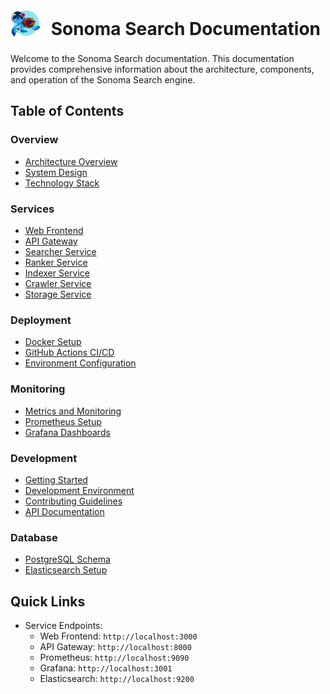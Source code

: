 <h1 style="line-height: 50px; margin: 0;">
    <img src="services/web/public/images/mascot.jpg" alt="Sonoma Search Icon" width="50" style="vertical-align: text-bottom; margin-right: 8px;">
    Sonoma Search Documentation
</h1>

Welcome to the Sonoma Search documentation. This documentation provides comprehensive information about the architecture, components, and operation of the Sonoma Search engine.

## Table of Contents

### Overview

- [Architecture Overview](docs/architecture/overview.md)
- [System Design](docs/architecture/system-design.md)
- [Technology Stack](docs/architecture/tech-stack.md)

### Services

- [Web Frontend](docs/services/web-frontend.md)
- [API Gateway](docs/services/api-gateway.md)
- [Searcher Service](docs/services/searcher.md)
- [Ranker Service](docs/services/ranker.md)
- [Indexer Service](docs/services/indexer.md)
- [Crawler Service](docs/services/crawler.md)
- [Storage Service](docs/services/storage.md)

### Deployment

- [Docker Setup](docs/deployment/docker-setup.md)
- [GitHub Actions CI/CD](docs/deployment/ci-cd.md)
- [Environment Configuration](docs/deployment/environment.md)

### Monitoring

- [Metrics and Monitoring](docs/monitoring/overview.md)
- [Prometheus Setup](docs/monitoring/prometheus.md)
- [Grafana Dashboards](docs/monitoring/grafana.md)

### Development

- [Getting Started](docs/development/getting-started.md)
- [Development Environment](docs/development/environment.md)
- [Contributing Guidelines](docs/development/contributing.md)
- [API Documentation](docs/development/api-docs.md)

### Database

- [PostgreSQL Schema](docs/database/postgresql.md)
- [Elasticsearch Setup](docs/database/elasticsearch.md)

## Quick Links

- Service Endpoints:
  - Web Frontend: `http://localhost:3000`
  - API Gateway: `http://localhost:8000`
  - Prometheus: `http://localhost:9090`
  - Grafana: `http://localhost:3001`
  - Elasticsearch: `http://localhost:9200`
